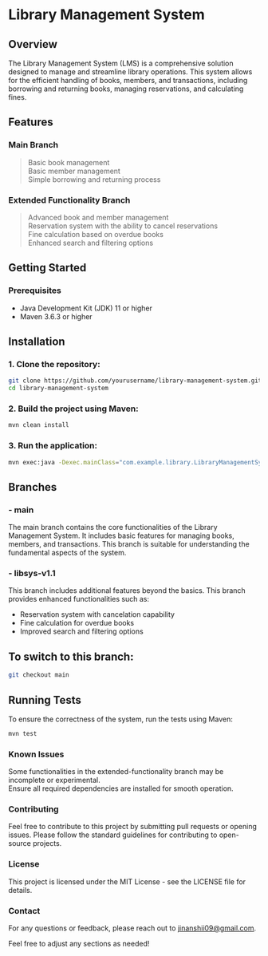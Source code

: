 # Library Management System


## Overview
The Library Management System (LMS) is a comprehensive solution designed to manage and streamline library operations. This system allows for the efficient handling of books, members, and transactions, including borrowing and returning books, managing reservations, and calculating fines.

## Features
### Main Branch
> Basic book management  
> Basic member management  
> Simple borrowing and returning process  


### Extended Functionality Branch
> Advanced book and member management  
> Reservation system with the ability to cancel reservations  
> Fine calculation based on overdue books  
> Enhanced search and filtering options  

 
 
## Getting Started
### Prerequisites
- Java Development Kit (JDK) 11 or higher
- Maven 3.6.3 or higher

 
 ## Installation
### 1. Clone the repository:

```sh
git clone https://github.com/yourusername/library-management-system.git
cd library-management-system
```


### 2. Build the project using Maven:

```sh
mvn clean install
```

### 3. Run the application:

```sh
mvn exec:java -Dexec.mainClass="com.example.library.LibraryManagementSystem"
```

## Branches
### - main  
The main branch contains the core functionalities of the Library Management System. It includes basic features for managing books, members, and transactions. This branch is suitable for understanding the fundamental aspects of the system.

### - libsys-v1.1  
This branch includes additional features beyond the basics. This branch provides enhanced functionalities such as:
- Reservation system with cancelation capability  
- Fine calculation for overdue books  
- Improved search and filtering options
  
## To switch to this branch:

```sh
git checkout main
```
## Running Tests  
To ensure the correctness of the system, run the tests using Maven:

```sh
mvn test
```

### Known Issues
Some functionalities in the extended-functionality branch may be incomplete or experimental.  
Ensure all required dependencies are installed for smooth operation.  

### Contributing
Feel free to contribute to this project by submitting pull requests or opening issues. Please follow the standard guidelines for contributing to open-source projects.

### License
This project is licensed under the MIT License - see the LICENSE file for details.

### Contact
For any questions or feedback, please reach out to jinanshii09@gmail.com.

Feel free to adjust any sections as needed!
